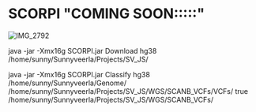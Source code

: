 # SCORPI "COMING SOON:::::"
![IMG_2792](https://github.com/sunnyveerla/SCORPI/assets/25789892/740d9283-61db-4f71-ae39-36c0c3fc626e)

java -jar -Xmx16g SCORPI.jar Download hg38 /home/sunny/Sunnyveerla/Projects/SV_JS/

java -jar -Xmx16g SCORPI.jar Classify hg38 /home/sunny/Sunnyveerla/Genome/ /home/sunny/Sunnyveerla/Projects/SV_JS/WGS/SCANB_VCFs/VCFs/ true /home/sunny/Sunnyveerla/Projects/SV_JS/WGS/SCANB_VCFs/



